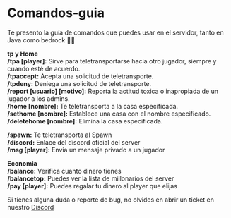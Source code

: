 # Comandos-guia
Te presento la guía de comandos que puedes usar en el servidor, tanto en Java como bedrock 👨‍💻

**tp y Home**
<br>
**/tpa [player]:** Sirve para teletransportarse hacia otro jugador, siempre y cuando esté de acuerdo.
<br>
**/tpaccept:** Acepta una solicitud de teletransporte.
<br>
**/tpdeny:** Deniega una solicitud de teletransporte.
<br>
**/report [usuario] [motivo]:** Reporta la actitud toxica o inapropiada de un jugador a los admins.
<br>
**/home [nombre]:** Te teletransporta a la casa especificada.
<br>
**/sethome [nombre]:** Establece una casa con el nombre especificado.
<br>
**/deletehome [nombre]:** Elimina la casa especificada.
<br>

**/spawn:** Te teletransporta al Spawn
<br>
**/discord:** Enlace del discord oficial del server
<br>
**/msg [player]:** Envia un mensaje privado a un jugador
<br>


**Economia**
<br>
**/balance:** Verifica cuanto dinero tienes
<br>
**/balancetop:** Puedes ver la lista de millonarios del server
<br>
**/pay [player]:** Puedes regalar tu dinero al player que elijas 
<br>

Si tienes alguna duda o reporte de bug, no olvides en abrir un ticket en nuestro <a href="https://discord.gg/HA3AwYpwa4" target="_blank">Discord</a>
